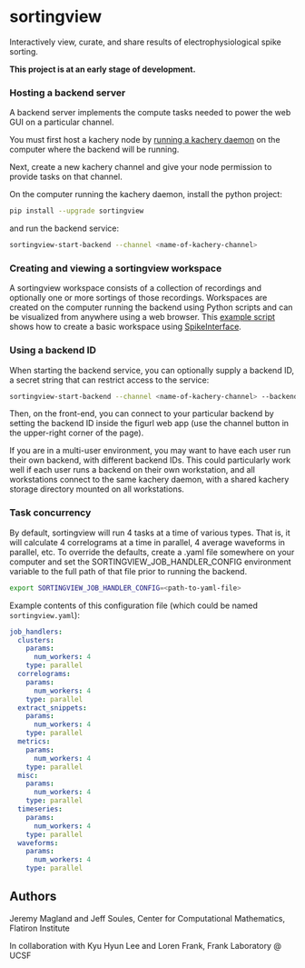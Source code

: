 # sortingview

Interactively view, curate, and share results of electrophysiological spike sorting.

**This project is at an early stage of development.**

### Hosting a backend server

A backend server implements the compute tasks needed to power the web GUI on a particular channel.

You must first host a kachery node by [running a kachery daemon](https://github.com/kacheryhub/kachery-doc/blob/main/doc/kacheryhub-markdown/hostKacheryNode.md) on the computer where the backend will be running.

Next, create a new kachery channel and give your node permission to provide tasks on that channel.

On the computer running the kachery daemon, install the python project:

```bash
pip install --upgrade sortingview
```

and run the backend service:

```bash
sortingview-start-backend --channel <name-of-kachery-channel>
```

### Creating and viewing a sortingview workspace

A sortingview workspace consists of a collection of recordings and optionally one or more sortings of those recordings. Workspaces are created on the computer running the backend using Python scripts and can be visualized from anywhere using a web browser. This [example script](https://github.com/magland/sortingview/blob/main/devel/create_workspace.py) shows how to create a basic workspace using [SpikeInterface](https://github.com/SpikeInterface).


### Using a backend ID

When starting the backend service, you can optionally supply a backend ID, a secret string that can restrict access to the service:

```bash
sortingview-start-backend --channel <name-of-kachery-channel> --backend-id <secret-string>
```

Then, on the front-end, you can connect to your particular backend by setting the backend ID inside the figurl web app (use the channel button in the upper-right corner of the page).

If you are in a multi-user environment, you may want to have each user run their own backend, with different backend IDs. This could particularly work well if each user runs a backend on their own workstation, and all workstations connect to the same kachery daemon, with a shared kachery storage directory mounted on all workstations.

### Task concurrency

By default, sortingview will run 4 tasks at a time of various types. That is, it will calculate 4 correlograms at a time in parallel, 4 average waveforms in parallel, etc. To override the defaults, create a .yaml file somewhere on your computer and set the SORTINGVIEW_JOB_HANDLER_CONFIG environment variable to the full path of that file prior to running the backend.

```bash
export SORTINGVIEW_JOB_HANDLER_CONFIG=<path-to-yaml-file>
```

Example contents of this configuration file (which could be named `sortingview.yaml`):

```yaml
job_handlers:
  clusters:
    params:
      num_workers: 4
    type: parallel
  correlograms:
    params:
      num_workers: 4
    type: parallel
  extract_snippets:
    params:
      num_workers: 4
    type: parallel
  metrics:
    params:
      num_workers: 4
    type: parallel
  misc:
    params:
      num_workers: 4
    type: parallel
  timeseries:
    params:
      num_workers: 4
    type: parallel
  waveforms:
    params:
      num_workers: 4
    type: parallel
```

## Authors

Jeremy Magland and Jeff Soules, Center for Computational Mathematics, Flatiron Institute

In collaboration with Kyu Hyun Lee and Loren Frank, Frank Laboratory @ UCSF
